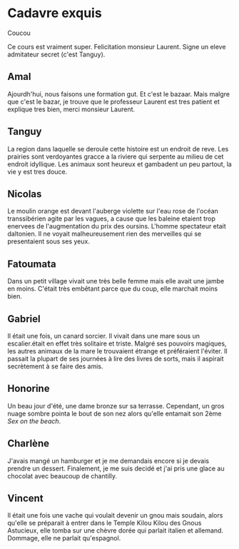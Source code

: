 # Cadavre exquis

Coucou

Ce cours est vraiment super. Felicitation monsieur Laurent. Signe un eleve admitateur secret (c'est Tanguy).

## Amal

Ajourdh'hui, nous faisons une formation gut.
Et c'est le bazaar. Mais malgre que c'est le bazar, je trouve que le professeur Laurent est tres patient et explique tres bien, merci monsieur Laurent.

## Tanguy
La region dans laquelle se deroule cette histoire est un endroit de reve. Les prairies sont verdoyantes gracce a la riviere qui serpente au milieu de cet endroit idyllique. Les animaux sont heureux et gambadent un peu partout, la vie y est tres douce.
## Nicolas

Le moulin orange est devant l'auberge violette sur l'eau rose de l'océan transsibérien agite par les vagues, a cause que les baleine etaient trop enervees de l'augmentation du prix des oursins.
L'homme spectateur etait daltonien. Il ne voyait malheureusement rien des merveilles qui se presentaient sous ses yeux.

## Fatoumata
Dans un petit village vivait une très belle femme mais elle avait une jambe en moins. C'était très embêtant parce que du coup, elle marchait moins bien.

## Gabriel

Il était une fois, un canard sorcier. Il vivait dans une mare sous un escalier.était en effet très solitaire et triste. Malgré ses pouvoirs magiques, les autres animaux de la mare le trouvaient étrange et préféraient l'éviter. Il passait la plupart de ses journées à lire des livres de sorts, mais il aspirait secrètement à se faire des amis.

## Honorine
Un beau jour d'été, une dame bronze sur sa terrasse. Cependant, un gros nuage sombre pointa le bout de son nez alors qu'elle entamait son 2ème *Sex on the beach*.
## Charlène
J'avais mangé un hamburger et je me demandais encore si je devais prendre un dessert. Finalement, je me suis decidé et j'ai pris une glace au chocolat avec beaucoup de chantilly.

## Vincent

Il était une fois une vache qui voulait devenir un gnou mais soudain, alors qu'elle se préparait à entrer dans le Temple Kilou Kilou des Gnous Astucieux, elle tomba sur une chèvre dorée qui parlait italien et allemand. Dommage, elle ne parlait qu'espagnol.

